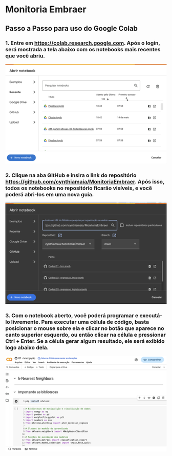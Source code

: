 # Monitoria Embraer
## Passo a Passo para uso do Google Colab

### 1. Entre em https://colab.research.google.com. Após o login, será mostrada a tela abaixo com os notebooks mais recentes que você abriu.
![](imagens/colab1.png)

### 2. Clique na aba GitHub e insira o link do repositório https://github.com/cynthiamaia/MonitoriaEmbraer. Após isso, todos os notebooks no repositório ficarão visíveis, e você poderá abri-los em uma nova guia.
![](imagens/colab2.png)

### 3. Com o notebook aberto, você poderá programar e executá-lo livremente. Para executar uma célula de código, basta posicionar o mouse sobre ela e clicar no botão que aparece no canto superior esquerdo, ou então clicar na célula e pressionar Ctrl + Enter. Se a célula gerar algum resultado, ele será exibido logo abaixo dela. 
![](imagens/colab3.png)